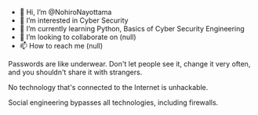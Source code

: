 - 👋 Hi, I’m @NohiroNayottama
- 👀 I’m interested in Cyber Security
- 🌱 I’m currently learning Python, Basics of Cyber Security Engineering
- 💞️ I’m looking to collaborate on (null)
- 📫 How to reach me (null)

Passwords are like underwear. 
Don't let people see it, change it very often, and you shouldn't share it with strangers. 

No technology that's connected to the Internet is unhackable. 

Social engineering bypasses all technologies, including firewalls.
<!---
NohiroNayottama/NohiroNayottama is a ✨ special ✨ repository because its `README.md` (this file) appears on your GitHub profile.
You can click the Preview link to take a look at your changes.
--->
